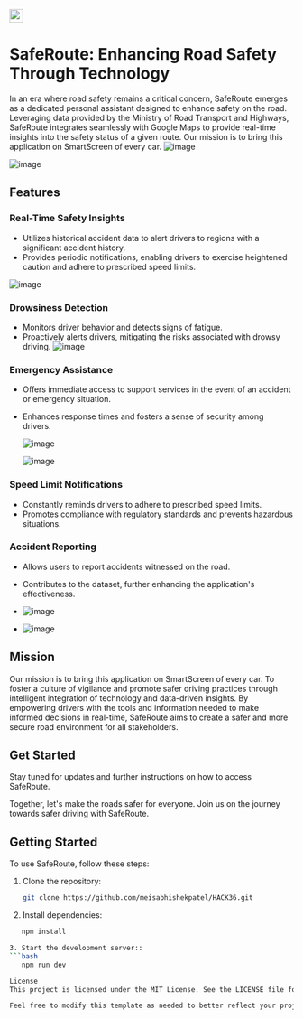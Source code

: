 <a href="https://hack36.com"> <img src="https://i.postimg.cc/FFwvfkGk/built-at-hack36.png" height=24px> </a>

# SafeRoute: Enhancing Road Safety Through Technology

In an era where road safety remains a critical concern, SafeRoute emerges as a dedicated personal assistant designed to enhance safety on the road. Leveraging data provided by the Ministry of Road Transport and Highways, SafeRoute integrates seamlessly with Google Maps to provide real-time insights into the safety status of a given route. Our mission is to bring this application on SmartScreen of every car.
![image](https://github.com/meisabhishekpatel/HACK36/assets/95674894/fd1c47e2-555d-47c4-a3f4-e2bcdd2963e0)


![image](https://github.com/meisabhishekpatel/HACK36/assets/95674894/c82bb852-5171-4e8c-a026-f1f70b77f6ea)



## Features

### Real-Time Safety Insights
- Utilizes historical accident data to alert drivers to regions with a significant accident history.
- Provides periodic notifications, enabling drivers to exercise heightened caution and adhere to prescribed speed limits.

 ![image](https://github.com/meisabhishekpatel/HACK36/assets/95674894/f91f1c55-37e6-4aac-851a-b5a221a67ee4)


### Drowsiness Detection
- Monitors driver behavior and detects signs of fatigue.
- Proactively alerts drivers, mitigating the risks associated with drowsy driving.
    ![image](https://github.com/meisabhishekpatel/HACK36/assets/95674894/bf9d62e1-6456-464a-b01b-c143652a7192)


### Emergency Assistance
- Offers immediate access to support services in the event of an accident or emergency situation.
- Enhances response times and fosters a sense of security among drivers.
  
  ![image](https://github.com/meisabhishekpatel/HACK36/assets/95674894/8e36b00f-70fe-48f6-b643-c73e61961b96)
  
  ![image](https://github.com/meisabhishekpatel/HACK36/assets/95674894/da7eeb10-5e85-406e-9451-3b30812d78f9)


### Speed Limit Notifications
- Constantly reminds drivers to adhere to prescribed speed limits.
- Promotes compliance with regulatory standards and prevents hazardous situations.

### Accident Reporting
- Allows users to report accidents witnessed on the road.
- Contributes to the dataset, further enhancing the application's effectiveness.

- ![image](https://github.com/meisabhishekpatel/HACK36/assets/95674894/ea2f9737-64a9-4d2e-89d0-23959e809036)

- ![image](https://github.com/meisabhishekpatel/HACK36/assets/95674894/897f5957-8e7b-4632-b399-352948ff7c45)



## Mission
Our mission is to bring this application on SmartScreen of every car. To foster a culture of vigilance and promote safer driving practices through intelligent integration of technology and data-driven insights. By empowering drivers with the tools and information needed to make informed decisions in real-time, SafeRoute aims to create a safer and more secure road environment for all stakeholders.

## Get Started
Stay tuned for updates and further instructions on how to access SafeRoute.

Together, let's make the roads safer for everyone. Join us on the journey towards safer driving with SafeRoute.


## Getting Started

To use SafeRoute, follow these steps:

1. Clone the repository:

   ```bash
   git clone https://github.com/meisabhishekpatel/HACK36.git
2. Install dependencies:
```bash
   npm install

3. Start the development server::
```bash
   npm run dev

License
This project is licensed under the MIT License. See the LICENSE file for details

Feel free to modify this template as needed to better reflect your project or add any additional information you think would be helpful for users. Let me know if you need further assistance!
